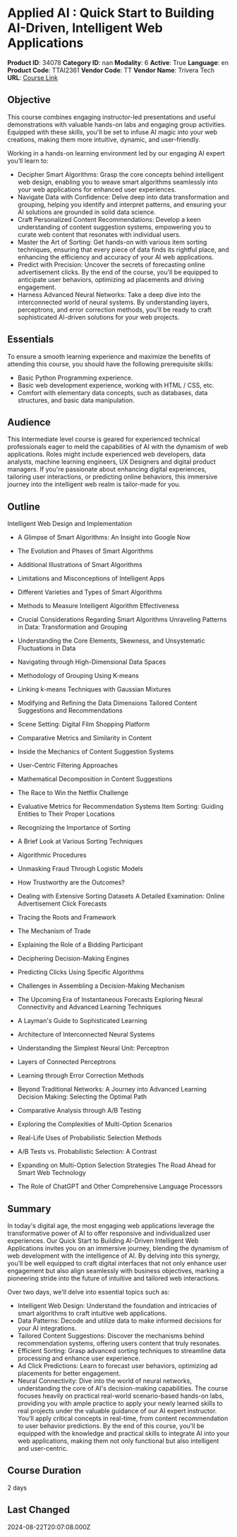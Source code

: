 # Applied AI : Quick Start to Building AI-Driven, Intelligent Web Applications

**Product ID**: 34078
**Category ID**: nan
**Modality**: 6
**Active**: True
**Language**: en
**Product Code**: TTAI2361
**Vendor Code**: TT
**Vendor Name**: Trivera Tech
**URL**: [Course Link](https://www.fastlaneus.com/course/triveratech-ttai2361)

## Objective
This course combines engaging instructor-led presentations and useful demonstrations with valuable hands-on labs and engaging group activities. Equipped with these skills, you'll be set to infuse AI magic into your web creations, making them more intuitive, dynamic, and user-friendly.

Working in a hands-on learning environment led by our engaging AI expert you’ll learn to:



- Decipher Smart Algorithms: Grasp the core concepts behind intelligent web design, enabling you to weave smart algorithms seamlessly into your web applications for enhanced user experiences.
- Navigate Data with Confidence: Delve deep into data transformation and grouping, helping you identify and interpret patterns, and ensuring your AI solutions are grounded in solid data science.
- Craft Personalized Content Recommendations: Develop a keen understanding of content suggestion systems, empowering you to curate web content that resonates with individual users.
- Master the Art of Sorting: Get hands-on with various item sorting techniques, ensuring that every piece of data finds its rightful place, and enhancing the efficiency and accuracy of your AI web applications.
- Predict with Precision: Uncover the secrets of forecasting online advertisement clicks. By the end of the course, you'll be equipped to anticipate user behaviors, optimizing ad placements and driving engagement.
- Harness Advanced Neural Networks: Take a deep dive into the interconnected world of neural systems. By understanding layers, perceptrons, and error correction methods, you'll be ready to craft sophisticated AI-driven solutions for your web projects.

## Essentials
To ensure a smooth learning experience and maximize the benefits of attending this course, you should have the following prerequisite skills:



- Basic Python Programming experience.
- Basic web development experience, working with HTML / CSS, etc.
- Comfort with elementary data concepts, such as databases, data structures, and basic data manipulation.

## Audience
This Intermediate level course is geared for experienced technical professionals eager to meld the capabilities of AI with the dynamism of web applications. Roles might include experienced web developers, data analysts, machine learning engineers, UX Designers and digital product managers. If you're passionate about enhancing digital experiences, tailoring user interactions, or predicting online behaviors, this immersive journey into the intelligent web realm is tailor-made for you.

## Outline
Intelligent Web Design and Implementation


- A Glimpse of Smart Algorithms: An Insight into Google Now
- The Evolution and Phases of Smart Algorithms
- Additional Illustrations of Smart Algorithms
- Limitations and Misconceptions of Intelligent Apps
- Different Varieties and Types of Smart Algorithms
- Methods to Measure Intelligent Algorithm Effectiveness
- Crucial Considerations Regarding Smart Algorithms
Unraveling Patterns in Data: Transformation and Grouping


- Understanding the Core Elements, Skewness, and Unsystematic Fluctuations in Data
- Navigating through High-Dimensional Data Spaces
- Methodology of Grouping Using K-means
- Linking k-means Techniques with Gaussian Mixtures
- Modifying and Refining the Data Dimensions
Tailored Content Suggestions and Recommendations


- Scene Setting: Digital Film Shopping Platform
- Comparative Metrics and Similarity in Content
- Inside the Mechanics of Content Suggestion Systems
- User-Centric Filtering Approaches
- Mathematical Decomposition in Content Suggestions
- The Race to Win the Netflix Challenge
- Evaluative Metrics for Recommendation Systems
Item Sorting: Guiding Entities to Their Proper Locations


- Recognizing the Importance of Sorting
- A Brief Look at Various Sorting Techniques
- Algorithmic Procedures
- Unmasking Fraud Through Logistic Models
- How Trustworthy are the Outcomes?
- Dealing with Extensive Sorting Datasets
A Detailed Examination: Online Advertisement Click Forecasts


- Tracing the Roots and Framework
- The Mechanism of Trade
- Explaining the Role of a Bidding Participant
- Deciphering Decision-Making Engines
- Predicting Clicks Using Specific Algorithms
- Challenges in Assembling a Decision-Making Mechanism
- The Upcoming Era of Instantaneous Forecasts
Exploring Neural Connectivity and Advanced Learning Techniques


- A Layman's Guide to Sophisticated Learning
- Architecture of Interconnected Neural Systems
- Understanding the Simplest Neural Unit: Perceptron
- Layers of Connected Perceptrons
- Learning through Error Correction Methods
- Beyond Traditional Networks: A Journey into Advanced Learning
Decision Making: Selecting the Optimal Path


- Comparative Analysis through A/B Testing
- Exploring the Complexities of Multi-Option Scenarios
- Real-Life Uses of Probabilistic Selection Methods
- A/B Tests vs. Probabilistic Selection: A Contrast
- Expanding on Multi-Option Selection Strategies
The Road Ahead for Smart Web Technology


- The Role of ChatGPT and Other Comprehensive Language Processors

## Summary
In today's digital age, the most engaging web applications leverage the transformative power of AI to offer responsive and individualized user experiences. Our Quick Start to Building AI-Driven Intelligent Web Applications invites you on an immersive journey, blending the dynamism of web development with the intelligence of AI. By delving into this synergy, you’ll be well equipped to craft digital interfaces that not only enhance user engagement but also align seamlessly with business objectives, marking a pioneering stride into the future of intuitive and tailored web interactions.

Over two days, we'll delve into essential topics such as:



- Intelligent Web Design: Understand the foundation and intricacies of smart algorithms to craft intuitive web applications.
- Data Patterns: Decode and utilize data to make informed decisions for your AI integrations.
- Tailored Content Suggestions: Discover the mechanisms behind recommendation systems, offering users content that truly resonates.
- Efficient Sorting: Grasp advanced sorting techniques to streamline data processing and enhance user experience.
- Ad Click Predictions: Learn to forecast user behaviors, optimizing ad placements for better engagement.
- Neural Connectivity: Dive into the world of neural networks, understanding the core of AI's decision-making capabilities.
The course focuses heavily on practical real-world scenario-based hands-on labs, providing you with ample practice to apply your newly learned skills to real projects under the valuable guidance of our AI expert instructor. You’ll apply critical concepts in real-time, from content recommendation to user behavior predictions. By the end of this course, you'll be equipped with the knowledge and practical skills to integrate AI into your web applications, making them not only functional but also intelligent and user-centric.

## Course Duration
2 days

## Last Changed
2024-08-22T20:07:08.000Z
